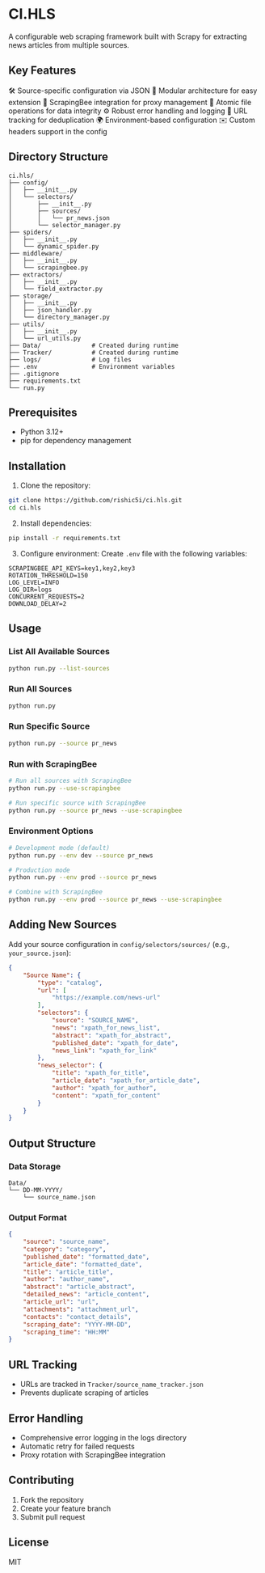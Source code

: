 # CI.HLS

A configurable web scraping framework built with Scrapy for extracting news articles from multiple sources.


## Key Features

🛠️ Source-specific configuration via JSON
🧩 Modular architecture for easy extension
🐝 ScrapingBee integration for proxy management
📂 Atomic file operations for data integrity
⚙️ Robust error handling and logging
🔗 URL tracking for deduplication
🌍 Environment-based configuration
✉️ Custom headers support in the config

## Directory Structure
```
ci.hls/
├── config/
│   ├── __init__.py
│   └── selectors/
│       ├── __init__.py
│       ├── sources/
│       │   └── pr_news.json
│       └── selector_manager.py
├── spiders/
│   ├── __init__.py
│   └── dynamic_spider.py
├── middleware/
│   ├── __init__.py
│   └── scrapingbee.py
├── extractors/
│   ├── __init__.py
│   └── field_extractor.py
├── storage/
│   ├── __init__.py
│   ├── json_handler.py
│   └── directory_manager.py
├── utils/
│   ├── __init__.py
│   └── url_utils.py
├── Data/              # Created during runtime
├── Tracker/           # Created during runtime
├── logs/              # Log files
├── .env               # Environment variables
├── .gitignore
├── requirements.txt
└── run.py
```

## Prerequisites
- Python 3.12+
- pip for dependency management

## Installation

1. Clone the repository:
```bash
git clone https://github.com/rishic5i/ci.hls.git
cd ci.hls
```

2. Install dependencies:
```bash
pip install -r requirements.txt
```

3. Configure environment:
Create `.env` file with the following variables:
```env
SCRAPINGBEE_API_KEYS=key1,key2,key3
ROTATION_THRESHOLD=150
LOG_LEVEL=INFO
LOG_DIR=logs
CONCURRENT_REQUESTS=2
DOWNLOAD_DELAY=2
```

## Usage

### List All Available Sources
```bash
python run.py --list-sources
```

### Run All Sources
```bash
python run.py
```

### Run Specific Source
```bash
python run.py --source pr_news
```

### Run with ScrapingBee
```bash
# Run all sources with ScrapingBee
python run.py --use-scrapingbee

# Run specific source with ScrapingBee
python run.py --source pr_news --use-scrapingbee
```

### Environment Options
```bash
# Development mode (default)
python run.py --env dev --source pr_news

# Production mode
python run.py --env prod --source pr_news

# Combine with ScrapingBee
python run.py --env prod --source pr_news --use-scrapingbee
```

## Adding New Sources

Add your source configuration in `config/selectors/sources/` (e.g., `your_source.json`):
```json
{
    "Source Name": {
        "type": "catalog",
        "url": [
            "https://example.com/news-url"
        ],
        "selectors": {
            "source": "SOURCE_NAME",
            "news": "xpath_for_news_list",
            "abstract": "xpath_for_abstract",
            "published_date": "xpath_for_date",
            "news_link": "xpath_for_link"
        },
        "news_selector": {
            "title": "xpath_for_title",
            "article_date": "xpath_for_article_date",
            "author": "xpath_for_author",
            "content": "xpath_for_content"
        }
    }
}
```

## Output Structure

### Data Storage
```
Data/
└── DD-MM-YYYY/
    └── source_name.json
```

### Output Format
```json
{
    "source": "source_name",
    "category": "category",
    "published_date": "formatted_date",
    "article_date": "formatted_date",
    "title": "article_title",
    "author": "author_name",
    "abstract": "article_abstract",
    "detailed_news": "article_content",
    "article_url": "url",
    "attachments": "attachment_url",
    "contacts": "contact_details",
    "scraping_date": "YYYY-MM-DD",
    "scraping_time": "HH:MM"
}
```

## URL Tracking
- URLs are tracked in `Tracker/source_name_tracker.json`
- Prevents duplicate scraping of articles

## Error Handling
- Comprehensive error logging in the logs directory
- Automatic retry for failed requests
- Proxy rotation with ScrapingBee integration

## Contributing
1. Fork the repository
2. Create your feature branch
3. Submit pull request

## License
MIT
